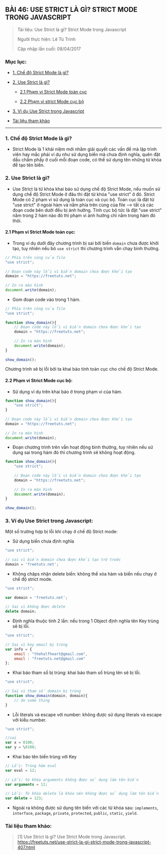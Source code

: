 ## BÀI 46: USE STRICT LÀ GÌ? STRICT MODE TRONG JAVASCRIPT

> Tài liệu: Use Strict là gì? Strict Mode trong Javascript
>
> Người thực hiện: Lê Tú Trinh
>
> Cập nhập lần cuối: 08/04/2017

### Mục lục: 

- [1. Chế độ Strict Mode là gì?](#1)

- [2. Use Strict là gì?](#2)

	+ [2.1 Phạm vi Strict Mode toàn cục](#2.1)

	+ [2.2 Phạm vi strict Mode cục bộ](#2.2)

- [3. Ví dụ Use Strict trong Javascript](#3)

- [Tài liệu tham khảo](#4)

***

<a name="1"></a>
### 1. Chế độ Strict Mode là gì?

- Strict Mode là 1 khái niệm mới nhằm giải quyết các vấn đề mà lập trình viên hay mắc phải ví dụ như sử dụng biến mà chưa định nghĩa, quên đặt dấu chấm phẩy ở cuối mỗi đoạn code, có thể sử dụng tên những từ khóa để tạo tên biến.

<a name="2"></a>
### 2. Use Strict là gì?

- Use Strict là từ khóa khai báo sử dụng chế độ Strict Mode, nếu muốn sử dụng chế độ Strict Mode ở đâu thi đặt từ khóa "use strict" ở đó. Strict Mode có 2 phạm vi sử dụng là toàn cục và cục bộ. Toàn cục là đặt từ "use strict" ở ngoài hàm và nằm phía trên cùng của file --> tất cả các đoạn code bên dưới đều bị ảnh hưởng. Tính cục bộ tức là đặt "use strict" nằm trong 2 hàm nào đó thì phạm vi ảnh hưởng chỉ nằm trong hàm đó thôi.

<a name="2.2"></a>
#### 2.1 Phạm vi Strict Mode toàn cục:

- Trong ví dụ dưới đây chương trình bị sai bởi biến `domain` chưa được khởi tạo, tuy nhiên nếu bỏ `use strict` thì chương trình vẫn chạy bình thường.

```javascript
// Phía trên cùng của file
"use strict";
 
// Đoạn code này lỗi vì biến domain chưa được khởi tạo
domain = "https://freetuts.net";
 
// In ra màn hình
document.write(domain);
```

- Gom đoạn code vào trong 1 hàm.

```javascript
// Phía trên cùng của file
"use strict";
 
function show_domain(){
    // Đoạn code này lỗi vì biến domain chưa được khởi tạo
    domain = "https://freetuts.net";
 
    // In ra màn hình
    document.write(domain);
}
 
show_domain();
```

Chương trình sẽ bị lỗi bởi ta khai báo tính toàn cục cho chế độ Strict Mode.

<a name="2.2"></a>
#### 2.2 Phạm vi Strict Mode cục bộ:

- Sử dụng ví dụ trên khai báo ở trong phạm vi của hàm.

```javascript
function show_domain(){
    "use strict";    
}
 
// Đoạn code này lỗi vì biến domain chưa được khởi tạo
domain = "https://freetuts.net";
 
// In ra màn hình
document.write(domain);
```

- Đoạn chương trình trên vẫn hoạt động bình thường, tuy nhiên nếu sử dụng sai trong hàm đó thì chương trình sẽ không hoạt động.

```javascript
function show_domain(){
    "use strict";    
     
    // Đoạn code này lỗi vì biến domain chưa được khởi tạo
    domain = "https://freetuts.net";
 
    // In ra màn hình
    document.write(domain);
}
 
show_domain();
```

<a name="3"></a>
### 3. Ví dụ Use Strict trong Javascript:

Một số trường hợp bị lỗi khi chạy ở chế độ Strict mode:

- Sử dụng biến chưa định nghĩa

```javascript
"use strict";
 
// sai vì biến domain chưa được khởi tạo trừ trước
domain = 'freetuts.net';
```

- Không châps nhận delete biến: không thể xóa hàm và biến nếu chạy ở chế độ strict mode.

```javascript
"use strict";
 
var domain = 'freetuts.net'; 
 
// Sai vì không được delete
delete domain;
```

- Định nghĩa thuộc tính 2 lần: nếu trong 1 Object định nghĩa tên Key trùng sẽ bị lỗi.

```javascript
"use strict";
 
// Sai vì key email bị trùng
var info = {
    email : "thehalfheart@gmail.com",
    email : "freetuts.net@gmail.com"
};
```

- Khai báo tham số bị trùng: khai báo tham số trùng tên sẽ bị lỗi.

```javascript
"use strict";
 
// Sai vì tham số domain bị trùng
function show_domain(domain, domain){
    // do some thing
}
```

- Lỗi literals và escape với number: không được sử dụng literals và escape với kiểu number.

```javascript
"use strict";

//sai 
var x = 0100;
var y = \0100;
```

- Khai báo tên biến trùng với Key

```javascript
// Lỗi: Trùng hàm eval
var eval = 12;
 
// Lỗi: từ khóa arguments không được sử dụng làm tên biến
var arguments = 12;
 
// Lỗi: Từ khóa delete là khóa nên không được sử dụng làm tên biến
var delete = 123;
```

- Ngoài ra không được sử dụng tên biến với các từ khóa sau: `implements`, `interface`, `package`, `private`, `protected`, `public`, `static`, `yield`.

<a name="4"></a>
### Tài liệu tham khảo:

> [1] Use Strict là gì? Use Strict Mode trong Javascript. https://freetuts.net/use-strict-la-gi-strict-mode-trong-javascript-407.html

